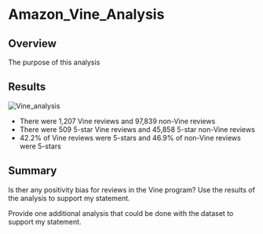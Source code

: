 # Amazon_Vine_Analysis

## Overview
The purpose of this analysis

## Results
![Vine_analysis](https://user-images.githubusercontent.com/90434010/149672886-6b2576e8-fe6a-45b3-bd38-e6c07f3e1cd1.PNG)
- There were 1,207 Vine reviews and 97,839 non-Vine reviews
- There were 509 5-star Vine reviews and 45,858 5-star non-Vine reviews
- 42.2% of Vine reviews were 5-stars and 46.9% of non-Vine reviews were 5-stars

## Summary
Is ther any positivity bias for reviews in the Vine program? Use the results of the analysis to support my statement.

Provide one additional analysis that could be done with the dataset to support my statement.
